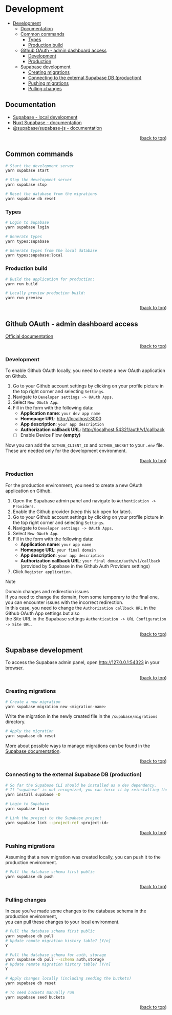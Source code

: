 <a id="development-top"></a>

# Development

<!-- TABLE OF CONTENTS -->
- [Development](#development)
  - [Documentation](#documentation)
  - [Common commands](#common-commands)
    - [Types](#types)
    - [Production build](#production-build)
  - [Github OAuth - admin dashboard access](#github-oauth---admin-dashboard-access)
    - [Development](#development-1)
    - [Production](#production)
  - [Supabase development](#supabase-development)
    - [Creating migrations](#creating-migrations)
    - [Connecting to the external Supabase DB (production)](#connecting-to-the-external-supabase-db-production)
    - [Pushing migrations](#pushing-migrations)
    - [Pulling changes](#pulling-changes)

## Documentation

- [Supabase - local development](https://supabase.com/docs/guides/local-development/overview)
- [Nuxt Supabase - documentation](https://supabase.nuxtjs.org/get-started)
- [@supabase/supabase-js - documentation](https://supabase.com/docs/reference/javascript/start)

<p align="right">(<a href="#development-top">back to top</a>)</p>

## Common commands

```sh
# Start the development server
yarn supabase start

# Stop the development server
yarn supabase stop

# Reset the database from the migrations
yarn supabase db reset
```

### Types

```sh
# Login to Supabase
yarn supabase login

# Generate types
yarn types:supabase

# Generate types from the local database
yarn types:supabase:local
```

### Production build

```sh
# Build the application for production:
yarn run build

# Locally preview production build:
yarn run preview
```

<p align="right">(<a href="#development-top">back to top</a>)</p>

## Github OAuth - admin dashboard access

[Official documentation](https://supabase.com/docs/guides/auth/social-login/auth-github)

<p align="right">(<a href="#development-top">back to top</a>)</p>

### Development

To enable Github OAuth locally, you need to create a new OAuth application on Github.  

1. Go to your Github account settings by clicking on your profile picture in the top right corner and selecting `Settings`.
2. Navigate to `Developer settings -> OAuth Apps`.
3. Select `New OAuth App`.
4. Fill in the form with the following data:
   - __Application name__: `your dev app name`
   - __Homepage URL__: <http://localhost:3000>
   - __App description__: `your app description`
   - __Authorization callback URL__: <http://localhost:54321/auth/v1/callback>
   - [ ] Enable Device Flow __(empty)__

Now you can add the `GITHUB_CLIENT_ID` and `GITHUB_SECRET` to your `.env` file.  
These are needed only for the development environment.

<p align="right">(<a href="#development-top">back to top</a>)</p>

### Production

For the production environment, you need to create a new OAuth application on Github.

1. Open the Supabase admin panel and navigate to `Authentication -> Providers`.
2. Enable the Github provider (keep this tab open for later).
3. Go to your Github account settings by clicking on your profile picture in the top right corner and selecting `Settings`.
4. Navigate to `Developer settings -> OAuth Apps`.
5. Select `New OAuth App`.
6. Fill in the form with the following data:
   - __Application name__: `your app name`
   - __Homepage URL__: `your final domain`
   - __App description__: `your app description`
   - __Authorization callback URL__: `your final domain/auth/v1/callback` (provided by Supabase in the Github Auth Providers settings)
7. Click `Register application`.

> [!NOTE]
> Domain changes and redirection issues  
> If you need to change the domain, from some temporary to the final one, you can encounter issues with the incorrect redirection.  
> In this case, you need to change the `Authorization callback URL` in the Github OAuth App settings but also  
> the Site URL in the Supabase settings `Authentication -> URL Configuration -> Site URL`.

<p align="right">(<a href="#development-top">back to top</a>)</p>

## Supabase development

To access the Supabase admin panel, open <http://127.0.0.1:54323> in your browser.

<p align="right">(<a href="#development-top">back to top</a>)</p>

### Creating migrations

```sh
# Create a new migration
yarn supabase migration new <migration-name>
```

Write the migration in the newly created file in the `/supabase/migrations` directory.

```sh
# Apply the migration
yarn supabase db reset
```

More about possible ways to manage migrations can be found in the [Supabase documentation](https://supabase.com/docs/guides/local-development/overview#database-migrations).

<p align="right">(<a href="#development-top">back to top</a>)</p>

### Connecting to the external Supabase DB (production)

```sh
# So far the Supabase CLI should be installed as a dev dependency.
# If "supabase" is not recognized, you can force it by reinstalling the package
yarn install supabase -D

# Login to Supabase
yarn supabase login

# Link the project to the Supabase project
yarn supabase link --project-ref <project-id>
```

<p align="right">(<a href="#development-top">back to top</a>)</p>

### Pushing migrations

Assuming that a new migration was created locally, you can push it to the production environment.

```sh
# Pull the database schema first public
yarn supabase db push
```

<p align="right">(<a href="#development-top">back to top</a>)</p>

### Pulling changes

In case you've made some changes to the database schema in the production environment,  
you can pull these changes to your local environment.

```sh
# Pull the database schema first public
yarn supabase db pull
# Update remote migration history table? [Y/n] 
Y

# Pull the database schema for auth, storage
yarn supabase db pull --schema auth,storage
# Update remote migration history table? [Y/n]
Y

# Apply changes locally (including seeding the buckets)
yarn supabase db reset

# To seed buckets manually run
yarn supabase seed buckets
```

<p align="right">(<a href="#development-top">back to top</a>)</p>
